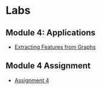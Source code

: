 # Labs

## Module 4: Applications

- [Extracting Features from Graphs](./Labs/Graph%20Features.ipynb)

## Module 4 Assignment

- [Assignment 4](./Labs/Assignment%204.ipynb)